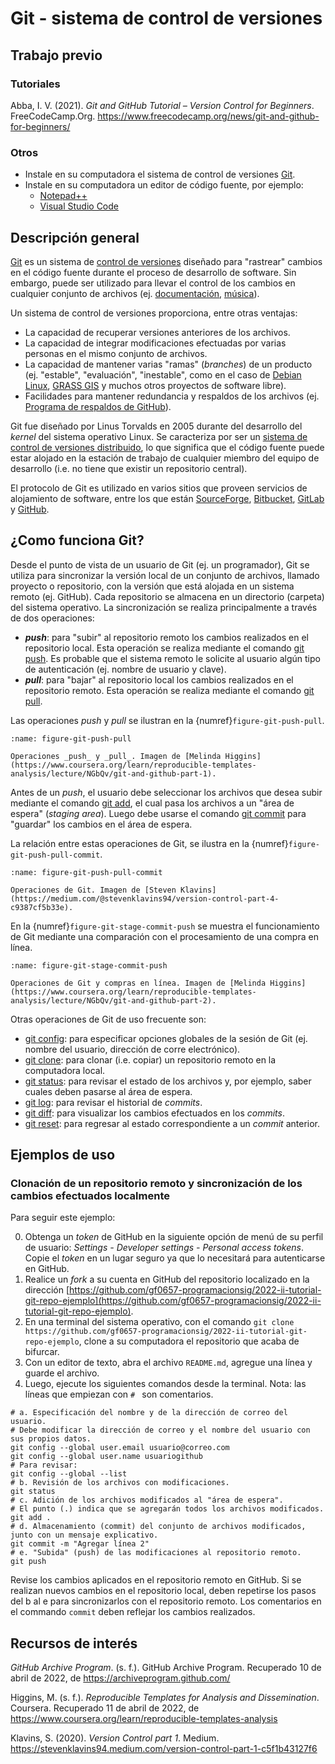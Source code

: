 # Git - sistema de control de versiones


## Trabajo previo

### Tutoriales
Abba, I. V. (2021). *Git and GitHub Tutorial – Version Control for Beginners*. FreeCodeCamp.Org. https://www.freecodecamp.org/news/git-and-github-for-beginners/

### Otros
- Instale en su computadora el sistema de control de versiones [Git](https://git-scm.com/downloads).
- Instale en su computadora un editor de código fuente, por ejemplo:
    - [Notepad++](https://notepad-plus-plus.org/)
    - [Visual Studio Code](https://code.visualstudio.com/)

## Descripción general
[Git](https://git-scm.com/) es un sistema de [control de versiones](https://es.wikipedia.org/wiki/Control_de_versiones) diseñado para "rastrear" cambios en el código fuente durante el proceso de desarrollo de software. Sin embargo, puede ser utilizado para llevar el control de los cambios en cualquier conjunto de archivos (ej. [documentación](https://guides.github.com/features/wikis/), [música](https://techcrunch.com/2013/10/09/splice-music/)). 

Un sistema de control de versiones proporciona, entre otras ventajas:

* La capacidad de recuperar versiones anteriores de los archivos.
* La capacidad de integrar modificaciones efectuadas por varias personas en el mismo conjunto de archivos.
* La capacidad de mantener varias "ramas" (_branches_) de un producto (ej. "estable", "evaluación", "inestable", como en el caso de [Debian Linux](https://www.debian.org/releases/), [GRASS GIS](https://grass.osgeo.org/download/software/sources/) y muchos otros proyectos de software libre).
* Facilidades para mantener redundancia y respaldos de los archivos (ej. [Programa de respaldos de GitHub](https://archiveprogram.github.com/)).

Git fue diseñado por Linus Torvalds en 2005 durante del desarrollo del _kernel_ del sistema operativo Linux. Se caracteriza por ser un [sistema de control de versiones distribuido](https://es.wikipedia.org/wiki/Control_de_versiones_distribuido), lo que significa que el código fuente puede estar alojado en la estación de trabajo de cualquier miembro del equipo de desarrollo (i.e. no tiene que existir un repositorio central).

El protocolo de Git es utilizado en varios sitios que proveen servicios de alojamiento de software, entre los que están [SourceForge](https://sourceforge.net/), [Bitbucket](https://bitbucket.org/), [GitLab](https://about.gitlab.com/) y [GitHub](https://github.com/).


## ¿Como funciona Git?
Desde el punto de vista de un usuario de Git (ej. un programador), Git se utiliza para sincronizar la versión local de un conjunto de archivos, llamado proyecto o repositorio, con la versión que está alojada en un sistema remoto (ej. GitHub). Cada repositorio se almacena en un directorio (carpeta) del sistema operativo. La sincronización se realiza principalmente a través de dos operaciones:

* **_push_**: para "subir" al repositorio remoto los cambios realizados en el repositorio local. Esta operación se realiza mediante el comando [git push](https://git-scm.com/docs/git-push). Es probable que el sistema remoto le solicite al usuario algún tipo de autenticación (ej. nombre de usuario y clave).
* **_pull_**: para "bajar" al repositorio local los cambios realizados en el repositorio remoto. Esta operación se realiza mediante el comando [git pull](https://git-scm.com/docs/git-pull).

Las operaciones _push_ y _pull_ se ilustran en la {numref}`figure-git-push-pull`.

```{figure} img/git-push-pull.png
:name: figure-git-push-pull

Operaciones _push_ y _pull_. Imagen de [Melinda Higgins](https://www.coursera.org/learn/reproducible-templates-analysis/lecture/NGbQv/git-and-github-part-1).
```

Antes de un _push_, el usuario debe seleccionar los archivos que desea subir mediante el comando [git add](https://git-scm.com/docs/git-add), el cual pasa los archivos a un "área de espera" (_staging area_). Luego debe usarse el comando [git commit](https://git-scm.com/docs/git-commit) para "guardar" los cambios en el área de espera.

La relación entre estas operaciones de Git, se ilustra en la {numref}`figure-git-push-pull-commit`.

```{figure} img/git-push-pull-commit.png
:name: figure-git-push-pull-commit

Operaciones de Git. Imagen de [Steven Klavins](https://medium.com/@stevenklavins94/version-control-part-4-c9387cf5b33e).
```

En la {numref}`figure-git-stage-commit-push` se muestra el funcionamiento de Git mediante una comparación con el procesamiento de una compra en línea.

```{figure} img/git-stage-commit-push.png
:name: figure-git-stage-commit-push

Operaciones de Git y compras en línea. Imagen de [Melinda Higgins](https://www.coursera.org/learn/reproducible-templates-analysis/lecture/NGbQv/git-and-github-part-2).
```

Otras operaciones de Git de uso frecuente son:

* [git config](https://git-scm.com/docs/git-config): para especificar opciones globales de la sesión de Git (ej. nombre del usuario, dirección de corre electrónico).
* [git clone](https://git-scm.com/docs/git-clone): para clonar (i.e. copiar) un repositorio remoto en la computadora local.
* [git status](https://git-scm.com/docs/git-status): para revisar el estado de los archivos y, por ejemplo, saber cuales deben pasarse al área de espera.
* [git log](https://git-scm.com/docs/git-log): para revisar el historial de _commits_.
* [git diff](https://git-scm.com/docs/git-diff): para visualizar los cambios efectuados en los _commits_.
* [git reset](https://git-scm.com/docs/git-reset): para regresar al estado correspondiente a un _commit_ anterior.

## Ejemplos de uso
### Clonación de un repositorio remoto y sincronización de los cambios efectuados localmente

Para seguir este ejemplo:

0. Obtenga un _token_ de GitHub en la siguiente opción de menú de su perfil de usuario: *Settings - Developer settings - Personal access tokens*. Copie el _token_ en un lugar seguro ya que lo necesitará para autenticarse en GitHub.
1. Realice un _fork_ a su cuenta en GitHub del repositorio localizado en la dirección [https://github.com/gf0657-programacionsig/2022-ii-tutorial-git-repo-ejemplo](https://github.com/gf0657-programacionsig/2022-ii-tutorial-git-repo-ejemplo).  
2. En una terminal del sistema operativo, con el comando `git clone https://github.com/gf0657-programacionsig/2022-ii-tutorial-git-repo-ejemplo`, clone a su computadora el repositorio que acaba de bifurcar.
3. Con un editor de texto, abra el archivo ```README.md```, agregue una línea y guarde el archivo.  
4. Luego, ejecute los siguientes comandos desde la terminal. Nota: las líneas que empiezan con  ```# ``` son comentarios.  

```shell
# a. Especificación del nombre y de la dirección de correo del usuario.
# Debe modificar la dirección de correo y el nombre del usuario con sus propios datos.
git config --global user.email usuario@correo.com
git config --global user.name usuariogithub
# Para revisar:
git config --global --list
# b. Revisión de los archivos con modificaciones.
git status
# c. Adición de los archivos modificados al "área de espera".
# El punto (.) indica que se agregarán todos los archivos modificados.
git add .
# d. Almacenamiento (commit) del conjunto de archivos modificados, junto con un mensaje explicativo.
git commit -m "Agregar línea 2"
# e. "Subida" (push) de las modificaciones al repositorio remoto.
git push
```

Revise los cambios aplicados en el repositorio remoto en GitHub. Si se realizan nuevos cambios en el repositorio local, deben repetirse los pasos del b al e para sincronizarlos con el repositorio remoto. Los comentarios en el commando ```commit``` deben reflejar los cambios realizados.

## Recursos de interés
*GitHub Archive Program*. (s. f.). GitHub Archive Program. Recuperado 10 de abril de 2022, de https://archiveprogram.github.com/

Higgins, M. (s. f.). *Reproducible Templates for Analysis and Dissemination*. Coursera. Recuperado 11 de abril de 2022, de https://www.coursera.org/learn/reproducible-templates-analysis

Klavins, S. (2020). *Version Control part 1*. Medium. https://stevenklavins94.medium.com/version-control-part-1-c5f1b43127f6
